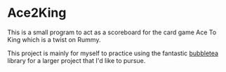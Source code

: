 # Ace2King

This is a small program to act as a scoreboard for the card game Ace To King which is a twist on Rummy.

This project is mainly for myself to practice using the fantastic [bubbletea](https://github.com/charmbracelet/bubbletea) library for a larger project that I'd like to pursue.